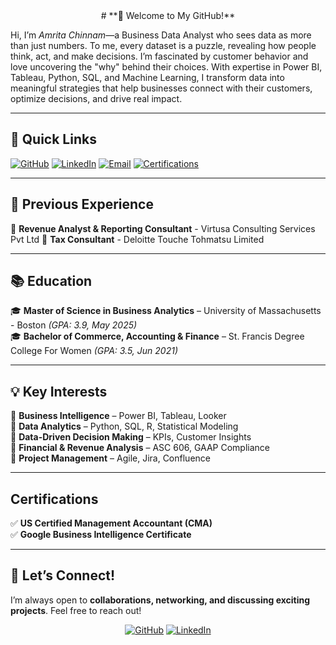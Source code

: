 
<div align="center">  
# **👋 Welcome to My GitHub!**  
</div>

Hi, I’m *Amrita Chinnam*—a Business Data Analyst who sees data as more than just numbers. To me, every dataset is a puzzle, revealing how people think, act, and make decisions. I’m fascinated by customer behavior and love uncovering the "why" behind their choices. With expertise in Power BI, Tableau, Python, SQL, and Machine Learning, I transform data into meaningful strategies that help businesses connect with their customers, optimize decisions, and drive real impact.

---

## **🔗 Quick Links**  

[![GitHub](https://img.shields.io/badge/GitHub-000?style=for-the-badge&logo=github&logoColor=white)](https://github.com/amritachinnam)  [![LinkedIn](https://img.shields.io/badge/LinkedIn-0077B5?style=for-the-badge&logo=linkedin&logoColor=white)](https://www.linkedin.com/in/amrita-chinnam-866545190/)  [![Email](https://img.shields.io/badge/Gmail-D14836?style=for-the-badge&logo=gmail&logoColor=white)](mailto:amritachinnam2@gmail.com) [![Certifications](https://img.shields.io/badge/Certifications-blue?style=for-the-badge)](https://www.linkedin.com/in/amrita-chinnam-866545190/details/certifications/)

---

## **💼 Previous Experience**  
🔹 **Revenue Analyst & Reporting Consultant** - Virtusa Consulting Services Pvt Ltd
🔹 **Tax Consultant** - Deloitte Touche Tohmatsu Limited

---

## **📚 Education**  
🎓 **Master of Science in Business Analytics** – University of Massachusetts - Boston *(GPA: 3.9, May 2025)*  
🎓 **Bachelor of Commerce, Accounting & Finance** – St. Francis Degree College For Women *(GPA: 3.5, Jun 2021)*  

---

## **💡 Key Interests**  
🔹 **Business Intelligence** – Power BI, Tableau, Looker  
🔹 **Data Analytics** – Python, SQL, R, Statistical Modeling  
🔹 **Data-Driven Decision Making** – KPIs, Customer Insights  
🔹 **Financial & Revenue Analysis** – ASC 606, GAAP Compliance  
🔹 **Project Management** – Agile, Jira, Confluence  

---

## **Certifications**  
✅ **US Certified Management Accountant (CMA)**  
✅ **Google Business Intelligence Certificate**  

---

## **📢 Let’s Connect!**  
I’m always open to **collaborations, networking, and discussing exciting projects**. Feel free to reach out!  

<div align="center">
  
[![GitHub](https://img.shields.io/badge/Visit%20My%20GitHub-181717?style=for-the-badge&logo=github)](https://github.com/amritachinnam)  [![LinkedIn](https://img.shields.io/badge/Connect%20on%20LinkedIn-0077B5?style=for-the-badge&logo=linkedin&logoColor=white)](https://www.linkedin.com/in/amrita-chinnam-866545190/)  


</div>
